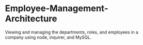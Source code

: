 # Employee-Management-Architecture
Viewing and managing the departments, roles, and employees in a company using node, inquirer, and MySQL.
